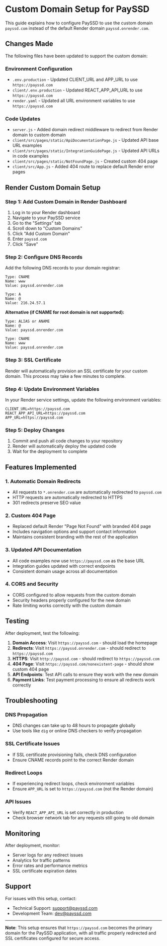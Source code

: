# Custom Domain Setup for PaySSD

This guide explains how to configure PaySSD to use the custom domain `payssd.com` instead of the default Render domain `payssd.onrender.com`.

## Changes Made

The following files have been updated to support the custom domain:

### Environment Configuration
- `.env.production` - Updated CLIENT_URL and APP_URL to use `https://payssd.com`
- `client/.env.production` - Updated REACT_APP_API_URL to use `https://payssd.com`
- `render.yaml` - Updated all URL environment variables to use `https://payssd.com`

### Code Updates
- `server.js` - Added domain redirect middleware to redirect from Render domain to custom domain
- `client/src/pages/static/ApiDocumentationPage.js` - Updated API base URL examples
- `client/src/pages/static/IntegrationGuidePage.js` - Updated API URLs in code examples
- `client/src/pages/static/NotFoundPage.js` - Created custom 404 page
- `client/src/App.js` - Added 404 route to replace default Render error pages

## Render Custom Domain Setup

### Step 1: Add Custom Domain in Render Dashboard

1. Log in to your Render dashboard
2. Navigate to your PaySSD service
3. Go to the "Settings" tab
4. Scroll down to "Custom Domains"
5. Click "Add Custom Domain"
6. Enter `payssd.com`
7. Click "Save"

### Step 2: Configure DNS Records

Add the following DNS records to your domain registrar:

```
Type: CNAME
Name: www
Value: payssd.onrender.com

Type: A
Name: @
Value: 216.24.57.1
```

**Alternative (if CNAME for root domain is not supported):**
```
Type: ALIAS or ANAME
Name: @
Value: payssd.onrender.com

Type: CNAME
Name: www
Value: payssd.onrender.com
```

### Step 3: SSL Certificate

Render will automatically provision an SSL certificate for your custom domain. This process may take a few minutes to complete.

### Step 4: Update Environment Variables

In your Render service settings, update the following environment variables:

```
CLIENT_URL=https://payssd.com
REACT_APP_API_URL=https://payssd.com
APP_URL=https://payssd.com
```

### Step 5: Deploy Changes

1. Commit and push all code changes to your repository
2. Render will automatically deploy the updated code
3. Wait for the deployment to complete

## Features Implemented

### 1. Automatic Domain Redirects
- All requests to `*.onrender.com` are automatically redirected to `payssd.com`
- HTTP requests are automatically redirected to HTTPS
- 301 redirects preserve SEO value

### 2. Custom 404 Page
- Replaced default Render "Page Not Found" with branded 404 page
- Includes navigation options and support contact information
- Maintains consistent branding with the rest of the application

### 3. Updated API Documentation
- All code examples now use `https://payssd.com` as the base URL
- Integration guides updated with correct endpoints
- Consistent domain usage across all documentation

### 4. CORS and Security
- CORS configured to allow requests from the custom domain
- Security headers properly configured for the new domain
- Rate limiting works correctly with the custom domain

## Testing

After deployment, test the following:

1. **Domain Access**: Visit `https://payssd.com` - should load the homepage
2. **Redirects**: Visit `https://payssd.onrender.com` - should redirect to `https://payssd.com`
3. **HTTPS**: Visit `http://payssd.com` - should redirect to `https://payssd.com`
4. **404 Page**: Visit `https://payssd.com/nonexistent-page` - should show custom 404 page
5. **API Endpoints**: Test API calls to ensure they work with the new domain
6. **Payment Links**: Test payment processing to ensure all redirects work correctly

## Troubleshooting

### DNS Propagation
- DNS changes can take up to 48 hours to propagate globally
- Use tools like `dig` or online DNS checkers to verify propagation

### SSL Certificate Issues
- If SSL certificate provisioning fails, check DNS configuration
- Ensure CNAME records point to the correct Render domain

### Redirect Loops
- If experiencing redirect loops, check environment variables
- Ensure `APP_URL` is set to `https://payssd.com` (not the Render domain)

### API Issues
- Verify `REACT_APP_API_URL` is set correctly in production
- Check browser network tab for any requests still going to old domain

## Monitoring

After deployment, monitor:
- Server logs for any redirect issues
- Analytics for traffic patterns
- Error rates and performance metrics
- SSL certificate expiration dates

## Support

For issues with this setup, contact:
- Technical Support: support@payssd.com
- Development Team: dev@payssd.com

---

**Note**: This setup ensures that `https://payssd.com` becomes the primary domain for the PaySSD application, with all traffic properly redirected and SSL certificates configured for secure access.